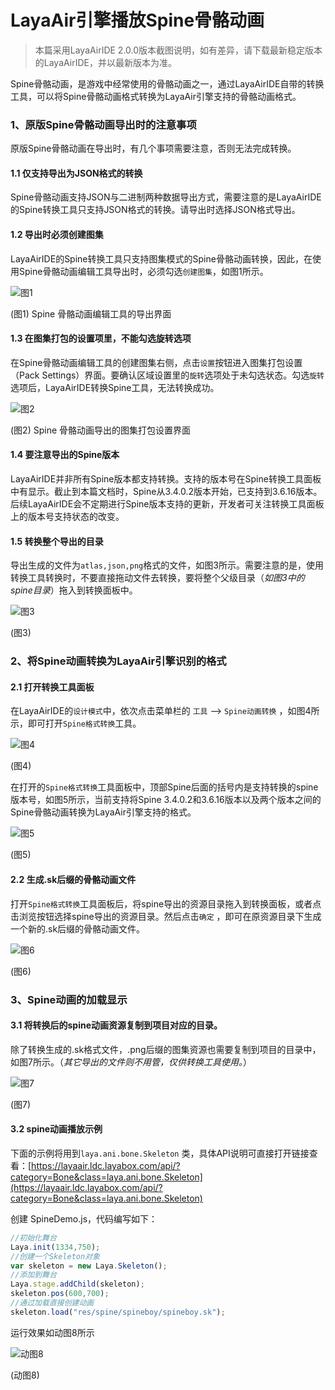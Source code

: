 # LayaAir引擎播放Spine骨骼动画

> 本篇采用LayaAirIDE 2.0.0版本截图说明，如有差异，请下载最新稳定版本的LayaAirIDE，并以最新版本为准。

Spine骨骼动画，是游戏中经常使用的骨骼动画之一，通过LayaAirIDE自带的转换工具，可以将Spine骨骼动画格式转换为LayaAir引擎支持的骨骼动画格式。



### 1、原版Spine骨骼动画导出时的注意事项

原版Spine骨骼动画在导出时，有几个事项需要注意，否则无法完成转换。

#### 1.1 仅支持导出为JSON格式的转换

Spine骨骼动画支持JSON与二进制两种数据导出方式，需要注意的是LayaAirIDE的Spine转换工具只支持JSON格式的转换。请导出时选择JSON格式导出。

#### 1.2 导出时必须创建图集

LayaAirIDE的Spine转换工具只支持图集模式的Spine骨骼动画转换，因此，在使用Spine骨骼动画编辑工具导出时，必须勾选`创建图集`，如图1所示。

![图1](img/1.png) 

(图1) Spine 骨骼动画编辑工具的导出界面

#### 1.3 在图集打包的设置项里，不能勾选旋转选项

在Spine骨骼动画编辑工具的创建图集右侧，点击`设置`按钮进入图集打包设置（Pack Settings）界面。要确认区域设置里的`旋转`选项处于未勾选状态。勾选`旋转`选项后，LayaAirIDE转换Spine工具，无法转换成功。

![图2](img/2.png) 

(图2) Spine 骨骼动画导出的图集打包设置界面

#### 1.4 要注意导出的Spine版本

LayaAirIDE并非所有Spine版本都支持转换。支持的版本号在Spine转换工具面板中有显示。截止到本篇文档时，Spine从3.4.0.2版本开始，已支持到3.6.16版本。后续LayaAirIDE会不定期进行Spine版本支持的更新，开发者可关注转换工具面板上的版本号支持状态的改变。

#### 1.5  转换整个导出的目录

导出生成的文件为`atlas,json,png`格式的文件，如图3所示。需要注意的是，使用转换工具转换时，不要直接拖动文件去转换，要将整个父级目录（*如图3中的spine目录*）拖入到转换面板中。

![图3](img/3.png) 

(图3)



### 2、将Spine动画转换为LayaAir引擎识别的格式

#### 2.1 打开转换工具面板

在LayaAirIDE的`设计模式`中，依次点击菜单栏的 `工具` --> `Spine动画转换` ，如图4所示，即可打开`Spine格式转换`工具。

![图4](img/4.png) 

(图4)


在打开的`Spine格式转换`工具面板中，顶部Spine后面的括号内是支持转换的spine版本号，如图5所示，当前支持将Spine 3.4.0.2和3.6.16版本以及两个版本之间的Spine骨骼动画转换为LayaAir引擎支持的格式。

![图5](img/5.png) 

(图5)




#### 2.2 生成.sk后缀的骨骼动画文件

打开`Spine格式转换`工具面板后，将spine导出的资源目录拖入到转换面板，或者点击浏览按钮选择spine导出的资源目录。然后点击`确定` ，即可在原资源目录下生成一个新的.sk后缀的骨骼动画文件。

![图6](img/6.png) 

(图6)



### 3、Spine动画的加载显示

#### 3.1 将转换后的spine动画资源复制到项目对应的目录。

除了转换生成的.sk格式文件，.png后缀的图集资源也需要复制到项目的目录中，如图7所示。（*其它导出的文件则不用管，仅供转换工具使用。*）

![图7](img/7.png) 

(图7)

#### 3.2 spine动画播放示例

下面的示例将用到`laya.ani.bone.Skeleton` 类，具体API说明可直接打开链接查看：[https://layaair.ldc.layabox.com/api/?category=Bone&class=laya.ani.bone.Skeleton](https://layaair.ldc.layabox.com/api/?category=Bone&class=laya.ani.bone.Skeleton)

创建 SpineDemo.js，代码编写如下：

```javascript
//初始化舞台
Laya.init(1334,750);
//创建一个Skeleton对象
var skeleton = new Laya.Skeleton();
//添加到舞台
Laya.stage.addChild(skeleton);
skeleton.pos(600,700);
//通过加载直接创建动画
skeleton.load("res/spine/spineboy/spineboy.sk");
```
运行效果如动图8所示

![动图8](img/8.gif) 

(动图8)

